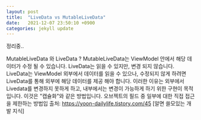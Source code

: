 ```yaml
---
layout: post
title:  "LiveData vs MutableLiveData"
date:   2021-12-07 23:50:10 +0900
categories: jekyll update
---
```


정리중..

MutableLiveData 와 LiveData ?
MutableLiveData는 ViewModel 안에서 해당 데이터가 수정 될 수 있습니다.
LiveData는 읽을 수 있지만, 변경 되지 않습니다.
LiveData는 ViewModel 외부에서 데이터를 읽을 수 있으나, 수정되지 않게 하려면 LiveData를 통해 외부에 해당 데이터를 제공 해야 합니다.
이러한 이유는 외부에서 Livedata를 변경하지 못하게 하고, 내부에서는 변경이 가능하게 하기 위한 구현이 목적입니다.
이것은 "캡슐화"와 같은 방법입니다. 오브젝트의 필드 중 일부에 대한 직접 접근을 제한하는 방법입
출처: https://yoon-dailylife.tistory.com/45 [알면 쓸모있는 개발 지식]